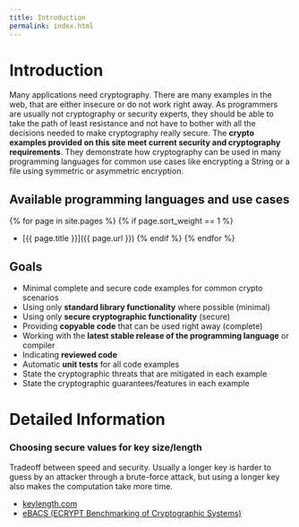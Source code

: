 ```yaml
---
title: Introduction
permalink: index.html
---
```


# Introduction

Many applications need cryptography. There are many examples in the web, that are either insecure or do not work right away.
As programmers are usually not cryptography or security experts, they should be able to take the path of least resistance and not have to bother with all the decisions needed to make cryptography really secure.
The **crypto examples provided on this site meet current security and cryptography requirements**.
They demonstrate how cryptography can be used in many programming languages for common use cases like encrypting a String or a file using symmetric or asymmetric encryption.

## Available programming languages and use cases

{% for page in site.pages %}
{% if page.sort_weight == 1 %}
- [{{ page.title }}]({{ page.url }})
{% endif %}
{% endfor %}

## Goals

- Minimal complete and secure code examples for common crypto scenarios
- Using only **standard library functionality** where possible (minimal)
- Using only **secure cryptographic functionality** (secure)
- Providing **copyable code** that can be used right away (complete)
- Working with the **latest stable release of the programming language** or compiler
- Indicating **reviewed code**
- Automatic **unit tests** for all code examples
- State the cryptographic threats that are mitigated in each example
- State the cryptographic guarantees/features in each example

# Detailed Information

### Choosing secure values for key size/length

Tradeoff between speed and security. Usually a longer key is harder to guess by an attacker through a brute-force attack, but using a longer key also makes the computation take more time.

- [keylength.com](https://www.keylength.com/en/compare/)
- [eBACS (ECRYPT Benchmarking of Cryptographic Systems)](https://bench.cr.yp.to/)
